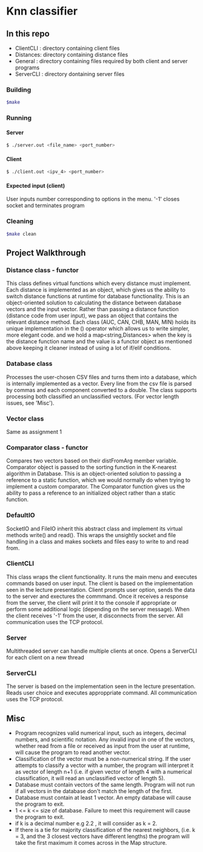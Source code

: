 # Knn classifier

## In this repo
- ClientCLI : directory containing client files
- Distances: directory containing distance files 
- General : directory containing files required by both client and server programs
- ServerCLI : directory dontaining server files

### Building
```bash
$make
```

###  Running
#### Server
```bash
$ ./server.out <file_name> <port_number>
```
#### Client
```bash 
$ ./client.out <ipv_4> <port_number>
```
#### Expected input (client)
User inputs number corresponding to options in the menu. '-1' closes socket and terminates program

### Cleaning
```bash
$make clean
```

## Project Walkthrough

###  Distance class - functor
This class defines virtual functions which every distance must implement. Each distance is implemented as an object, which gives us the ability to switch distance functions at runtime for database functionality. This is an object-oriented solution to calculating the distance between database vectors and the input vector. Rather than passing a distance function (distance code from user input), we pass an object that contains the relevant distance method. Each class (AUC, CAN, CHB, MAN, MIN) holds its unique implementation in the () operator which allows us to write simpler, more elegant code. and we hold a map<string,Distances> when the key is the distance function name and the value is a functor object as mentioned above keeping it cleaner instead of using a lot of if/elif conditions.
### Database class
Processes the user-chosen CSV files and turns them into a database, which is internally implemented as a vector. Every line from the csv file is parsed by commas and each component converted to a double. The class supports processing both classified an unclassified vectors. (For vector length issues, see 'Misc'). 
### Vector class
Same as assignment 1
### Comparator class - functor
Compares two vectors based on their distFromArg member variable. Comparator object is passed to the sorting function in the K-nearest algorithm in Database. This is an object-oriented solution to passing a reference to a static function, which we would normally do when trying to implement a custom comparator. The Comparator function gives us the ability to pass a reference to an initialized object rather than a static function.
### DefaultIO
SocketIO and FileIO inherit this abstract class and implement its virtual methods write() and read(). This wraps the unsightly socket and file handling in a class and makes sockets and files easy to write to and read from.
### ClientCLI
This class wraps the client functionality. It runs the main menu and executes commands based on user input.
The client is based on the implementation seen in the lecture presentation. Client prompts user option, sends the data to the server and exectures the commmand. Once it receives a response from the server, the client will print it to the console if appropriate or perform some additional logic (depending on the server message). When the client receives '-1' from the user, it disconnects from the server. All communication uses the TCP protocol.
### Server
Multithreaded server can handle multiple clients at once. Opens a ServerCLI for each client on a new thread
### ServerCLI
The server is based on the implementation seen in the lecture presentation. Reads user choice and executes approppriate command. All communication uses the TCP protocol.

## Misc
- Program recognizes valid numerical input, such as integers, decimal numbers, and scientific notation. Any invalid input in one of the vectors, whether read from a file or received as input from the user at runtime, will cause the program to read another vector.
- Classification of the vector must be a non-numerical string. If the user attempts to classify a vector with a number, the program will interpret it as vector of length n+1 (i.e. if given vector of length 4 with a numerical classification, it will read an unclassified vector of length 5).
- Database must contain vectors of the same length. Program will not run if all vectors in the database don't match the length of the first.
- Database must contain at least 1 vector. An empty database will cause the program to exit.
- 1 <= k <= size of database. Failure to meet this requirement will cause the program to exit.
- if k is a decimal number e.g 2.2 , it will consider as k = 2.
- If there is a tie for majority classification of the nearest neighbors, (i.e. k = 3, and the 3 closest vectors have different lengths) the program will take the first maximum it comes across in the Map structure.
